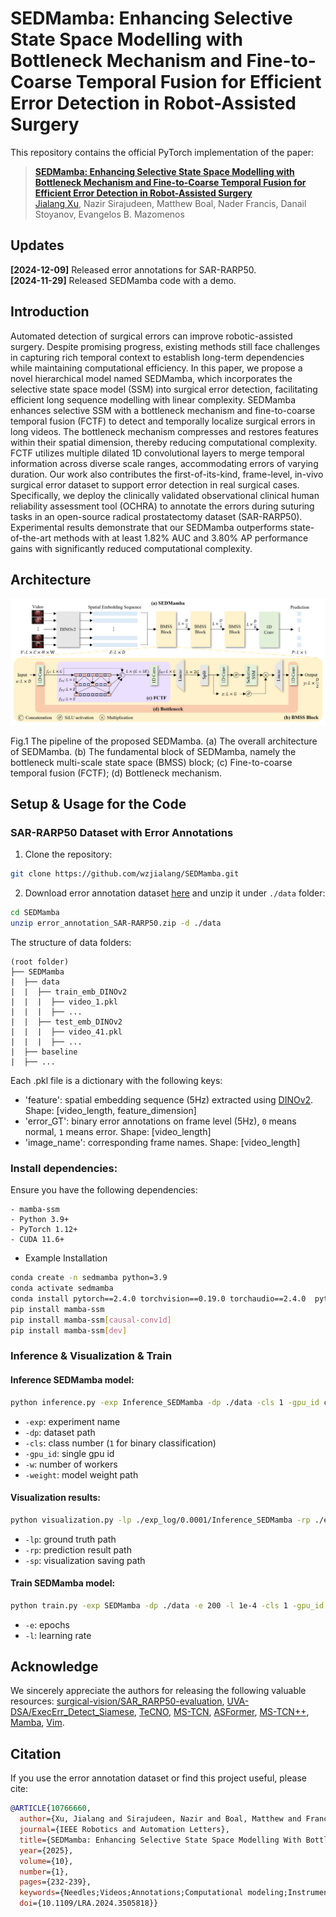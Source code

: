 # SEDMamba: Enhancing Selective State Space Modelling with Bottleneck Mechanism and Fine-to-Coarse Temporal Fusion for Efficient Error Detection in Robot-Assisted Surgery
This repository contains the official PyTorch implementation of the paper:
> [**SEDMamba: Enhancing Selective State Space Modelling with Bottleneck Mechanism and Fine-to-Coarse Temporal Fusion for Efficient Error Detection in Robot-Assisted Surgery**](https://doi.org/10.1109/LRA.2024.3505818)<br>
> [Jialang Xu](https://www.linkedin.com/in/jialang-xu-778952257/), Nazir Sirajudeen, Matthew Boal, Nader Francis, Danail Stoyanov, Evangelos B. Mazomenos

## Updates
**[2024-12-09]** Released error annotations for SAR-RARP50.  
**[2024-11-29]** Released SEDMamba code with a demo.

## Introduction
Automated detection of surgical errors can improve robotic-assisted surgery. Despite promising progress, existing methods still face challenges in capturing rich temporal context to establish long-term dependencies while maintaining computational efficiency. In this paper, we propose a novel hierarchical model named SEDMamba, which incorporates the selective state space model (SSM) into surgical error detection, facilitating efficient long sequence modelling with linear complexity. SEDMamba enhances selective SSM with a bottleneck mechanism and fine-to-coarse temporal fusion (FCTF) to detect and temporally localize surgical errors in long videos. The bottleneck mechanism compresses and restores features within their spatial dimension, thereby reducing computational complexity. FCTF utilizes multiple dilated 1D convolutional layers to merge temporal information across diverse scale ranges, accommodating errors of varying duration. Our work also contributes the first-of-its-kind, frame-level, in-vivo surgical error dataset to support error detection in real surgical cases. Specifically, we deploy the clinically validated observational clinical human reliability assessment tool (OCHRA) to annotate the errors during suturing tasks in an open-source radical prostatectomy dataset (SAR-RARP50). Experimental results demonstrate that our SEDMamba outperforms state-of-the-art methods with at least 1.82% AUC and 3.80% AP performance gains with significantly reduced computational complexity.

## Architecture
<img src="./figure/framework.png"/>

Fig.1 The pipeline of the proposed SEDMamba. (a) The overall architecture of SEDMamba. (b) The fundamental block of SEDMamba, namely the bottleneck
 multi-scale state space (BMSS) block; (c) Fine-to-coarse temporal fusion (FCTF); (d) Bottleneck mechanism.

## Setup & Usage for the Code
### SAR-RARP50 Dataset with Error Annotations
1. Clone the repository:
```bash
git clone https://github.com/wzjialang/SEDMamba.git
```

2. Download error annotation dataset [here](https://doi.org/10.5522/04/27992702) and unzip it under `./data` folder:
```bash
cd SEDMamba
unzip error_annotation_SAR-RARP50.zip -d ./data
```

The structure of data folders:
 ```
(root folder)
├── SEDMamba
|  ├── data
|  |  ├── train_emb_DINOv2
|  |  |  ├── video_1.pkl
|  |  |  ├── ...
|  |  ├── test_emb_DINOv2
|  |  |  ├── video_41.pkl
|  |  |  ├── ...
|  ├── baseline
|  ├── ...
```
Each .pkl file is a dictionary with the following keys:
- 'feature': spatial embedding sequence (5Hz) extracted using [DINOv2](https://github.com/facebookresearch/dinov2).
Shape: [video_length, feature_dimension]
- 'error_GT': binary error annotations on frame level (5Hz), `0` means normal, `1` means error. Shape: [video_length]
- 'image_name': corresponding frame names. Shape: [video_length]

### Install dependencies:
Ensure you have the following dependencies:
```
- mamba-ssm
- Python 3.9+
- PyTorch 1.12+
- CUDA 11.6+
```

- Example Installation
```bash
conda create -n sedmamba python=3.9
conda activate sedmamba
conda install pytorch==2.4.0 torchvision==0.19.0 torchaudio==2.4.0  pytorch-cuda=11.8 -c pytorch -c nvidia
pip install mamba-ssm
pip install mamba-ssm[causal-conv1d]
pip install mamba-ssm[dev]
```

### Inference & Visualization & Train
#### Inference SEDMamba model:
```bash
python inference.py -exp Inference_SEDMamba -dp ./data -cls 1 -gpu_id cuda:0 -w 4 -weight ./weight/SEDMamba.pth
```
- `-exp`: experiment name
- `-dp`: dataset path
- `-cls`: class number (`1` for binary classification)
- `-gpu_id`: single gpu id
- `-w`: number of workers
- `-weight`: model weight path

#### Visualization results:
```bash
python visualization.py -lp ./exp_log/0.0001/Inference_SEDMamba -rp ./exp_log/0.0001/Inference_SEDMamba -sp ./exp_log/0.0001/Inference_SEDMamba
```
- `-lp`: ground truth path
- `-rp`: prediction result path
- `-sp`: visualization saving path

#### Train SEDMamba model:
```bash
python train.py -exp SEDMamba -dp ./data -e 200 -l 1e-4 -cls 1 -gpu_id cuda:0 -w 4
```
- `-e`: epochs
- `-l`: learning rate

## Acknowledge
We sincerely appreciate the authors for releasing the following valuable resources: [surgical-vision/SAR_RARP50-evaluation](https://github.com/surgical-vision/SAR_RARP50-evaluation), [UVA-DSA/ExecErr_Detect_Siamese](https://github.com/UVA-DSA/ExecErr_Detect_Siamese), [TeCNO](https://github.com/tobiascz/TeCNO), [MS-TCN](https://github.com/yabufarha/ms-tcn), [ASFormer](https://github.com/ChinaYi/ASFormer), [MS-TCN++](https://github.com/sj-li/MS-TCN2), [Mamba](https://github.com/state-spaces/mamba), [Vim](https://github.com/kyegomez/VisionMamba).

## Citation
If you use the error annotation dataset or find this project useful, please cite:
```bibtex
@ARTICLE{10766660,
  author={Xu, Jialang and Sirajudeen, Nazir and Boal, Matthew and Francis, Nader and Stoyanov, Danail and Mazomenos, Evangelos B.},
  journal={IEEE Robotics and Automation Letters}, 
  title={SEDMamba: Enhancing Selective State Space Modelling With Bottleneck Mechanism and Fine-to-Coarse Temporal Fusion for Efficient Error Detection in Robot-Assisted Surgery}, 
  year={2025},
  volume={10},
  number={1},
  pages={232-239},
  keywords={Needles;Videos;Annotations;Computational modeling;Instruments;Analytical models;Training;Reliability;Long short term memory;Location awareness;Computer vision for medical robotics;surgical robotics: laparoscopy;data sets for robotic vision;surgical error detection;selective state space model},
  doi={10.1109/LRA.2024.3505818}}
```

